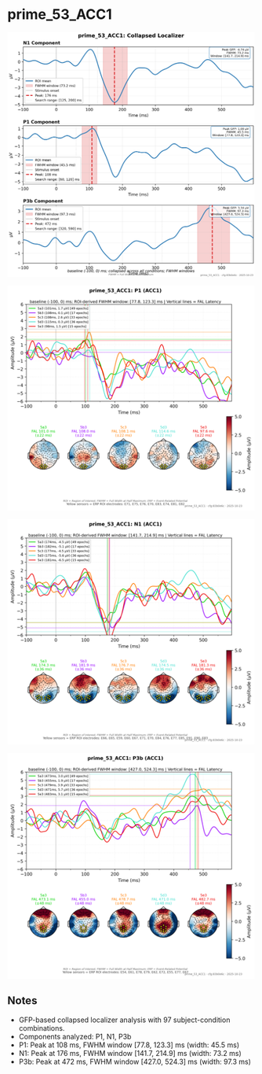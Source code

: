 # prime_53_ACC1

![figure](docs/assets/plots/prime_53_ACC1/prime_53_ACC1-collapsed_localizer.png)

![figure](docs/assets/plots/prime_53_ACC1/prime_53_ACC1-P1.png)

![figure](docs/assets/plots/prime_53_ACC1/prime_53_ACC1-N1.png)

![figure](docs/assets/plots/prime_53_ACC1/prime_53_ACC1-P3b.png)


## Notes

- GFP-based collapsed localizer analysis with 97 subject-condition combinations.
- Components analyzed: P1, N1, P3b
- P1: Peak at 108 ms, FWHM window [77.8, 123.3] ms (width: 45.5 ms)
- N1: Peak at 176 ms, FWHM window [141.7, 214.9] ms (width: 73.2 ms)
- P3b: Peak at 472 ms, FWHM window [427.0, 524.3] ms (width: 97.3 ms)
